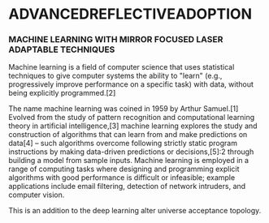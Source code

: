 # ADVANCEDREFLECTIVEADOPTION
### MACHINE LEARNING WITH MIRROR FOCUSED LASER ADAPTABLE TECHNIQUES

Machine learning is a field of computer science that uses statistical techniques to give computer systems the ability to "learn" (e.g., progressively improve performance on a specific task) with data, without being explicitly programmed.[2]

The name machine learning was coined in 1959 by Arthur Samuel.[1] Evolved from the study of pattern recognition and computational learning theory in artificial intelligence,[3] machine learning explores the study and construction of algorithms that can learn from and make predictions on data[4] – such algorithms overcome following strictly static program instructions by making data-driven predictions or decisions,[5]:2 through building a model from sample inputs. Machine learning is employed in a range of computing tasks where designing and programming explicit algorithms with good performance is difficult or infeasible; example applications include email filtering, detection of network intruders, and computer vision.

This is an addition to the deep learning alter universe acceptance topology.
